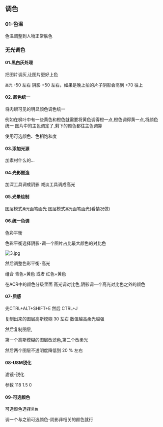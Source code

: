 

## 调色


### 01-色温

色温调整到人物正常肤色



### 无光调色

#### 01.黑白灰处理

把图片调灰,让图片更好上色

`高光` -50 左右 阴影 +50 左右，如果是晚上拍的片子阴影会高到 +70 往上


#### 02. 颜色统一

将肉眼可见的明显颜色调色统一

例如在枫叶中有一些黄色和橙色就需要将黄色调得橙一点,橙色调得黄一点,将颜色统一
图片中的主色调定了,剩下的颜色都往主色调靠

使用可选颜色、色相饱和度

#### 03.添加光源

加素材什么的...

#### 04.光影塑造  
加深工具调成阴影
减淡工具调成高光

#### 05.光晕绘制

图层模式`柔光`画笔画光
图层模式`高光`画笔画光(看情况做)

#### 06.统一色调

色彩平衡

色彩平衡选择阴影-调一个图片占比最大颜色的对比色

![3.jpg](https://cdn.jsdelivr.net/gh/Silence-dream/bed@master/img/202403261917149.jpg)


然后调整色彩平衡-高光

组合 青色+黄色 或者 红色+黄色


在ACR中的颜色分级里面 高光调对比色,阴影调一个高光对比色之外的颜色

#### 07-质感

先CTRL+ALT+SHIFT+E 然后 CTRL+J

复制出来的图层高斯模糊  30 左右 数值越高柔光越强

然后复制图层,

第一个高斯模糊的图层改滤色,第二个改柔光

然后两个图层不透明度降低到 20 % 左右

#### 08-USM锐化

滤镜-锐化

参数 118 1.5 0


#### 09-可选颜色

可选颜色选择`黑色`

调一个与之前可选颜色-阴影非相关的颜色就行
